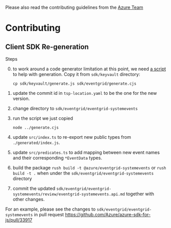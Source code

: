 Please also read the contributing guidelines from the [Azure Team](https://azure.microsoft.com/blog/simple-contribution-to-azure-documentation-and-sdk/)

# Contributing

## Client SDK Re-generation

Steps

0. to work around a code generator limitation at this point, we need [a script](https://github.com/Azure/azure-sdk-for-js/blob/2d40eeb8f7729164a1d9f521511d5eaede491213/sdk/keyvault/generate.js) to help with generation. Copy it from `sdk/keyvault` directory:

   `cp sdk/keyvault/generate.js sdk/eventgrid/generate.cjs`

1. update the commit id in `tsp-location.yaml` to be the one for the new version.

2. change directory to `sdk/eventgrid/eventgrid-systemevents`

3. run the script we just copied

   `node ../generate.cjs`

4. update `src/index.ts` to re-export new public types from `./generated/index.js`.

5. update `src/predicates.ts` to add mapping between new event names and their corresponding `*EventData` types.

6. build the package `rush build -t @azure/eventgrid-systemevents` or `rush build -t .` when under the `sdk/eventgrid/eventgrid-systemevents` directory

7. commit the updated `sdk/eventgrid/eventgrid-systemevents/review/eventgrid-systemevents.api.md` together with other changes.

For an example, please see the changes to `sdk/eventgrid/eventgrid-systemevents` in pull request https://github.com/Azure/azure-sdk-for-js/pull/33917
